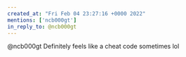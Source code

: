 ```yaml
---
created_at: "Fri Feb 04 23:27:16 +0000 2022"
mentions: ['ncb000gt']
in_reply_to: @ncb000gt
---
```


@ncb000gt Definitely feels like a cheat code sometimes lol